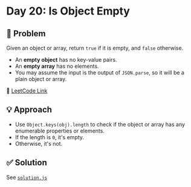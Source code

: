 # Day 20: Is Object Empty

## 📝 Problem
Given an object or array, return `true` if it is empty, and `false` otherwise.

- An **empty object** has no key-value pairs.
- An **empty array** has no elements.
- You may assume the input is the output of `JSON.parse`, so it will be a plain object or array.

📎 [LeetCode Link](https://leetcode.com/problems/is-object-empty/)

## 💡 Approach
- Use `Object.keys(obj).length` to check if the object or array has any enumerable properties or elements.
- If the length is `0`, it's empty.
- Otherwise, it's not.

## ✅ Solution
See [`solution.js`](./solution.js)
